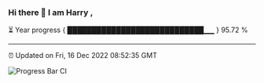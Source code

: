 ### Hi there 👋 I am Harry , 

⏳ Year progress { ████████████████████████████▁▁ } 95.72 %

---

⏰ Updated on Fri, 16 Dec 2022 08:52:35 GMT

![Progress Bar CI](https://github.com/duykhang68/duykhang68/workflows/Progress%20Bar%20CI/badge.svg)
